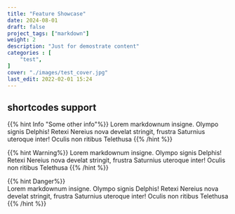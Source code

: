 ```yaml
---
title: "Feature Showcase"
date: 2024-08-01
draft: false
project_tags: ["markdown"]
weight: 2
description: "Just for demostrate content"
categories : [
    "test",
]
cover: "./images/test_cover.jpg"
last_edit: 2022-02-01 15:24
---
```



## shortcodes support

{{% hint Info "Some other info"%}}
Lorem markdownum insigne. Olympo signis Delphis! Retexi Nereius nova develat
stringit, frustra Saturnius uteroque inter! Oculis non ritibus Telethusa
{{% /hint %}}

{{% hint Warning%}}
Lorem markdownum insigne. Olympo signis Delphis! Retexi Nereius nova develat
stringit, frustra Saturnius uteroque inter! Oculis non ritibus Telethusa
{{% /hint %}}

{{% hint Danger%}}  
Lorem markdownum insigne. Olympo signis Delphis! Retexi Nereius nova develat
stringit, frustra Saturnius uteroque inter! Oculis non ritibus Telethusa
{{% /hint %}}